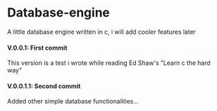 # Database-engine
A little database engine written in c, i will add cooler features later
#### V.0.0.1: First commit
This version is a test i wrote while reading Ed Shaw's "Learn c the hard way"
#### V.0.0.1.1: Second commit
Added other simple database functionalities...
